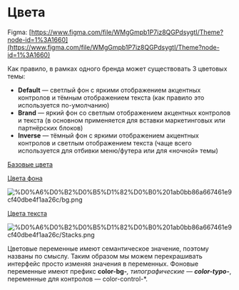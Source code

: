 # Цвета

Figma: [https://www.figma.com/file/WMgGmpb1P7iz8QGPdsygtI/Theme?node-id=1%3A1660](https://www.figma.com/file/WMgGmpb1P7iz8QGPdsygtI/Theme?node-id=1%3A1660)

Как правило, в рамках одного бренда может существовать 3 цветовых темы:

- **Default** — светлый фон с яркими отображением акцентных контролов и тёмным отображением текста (как правило это используется по-умолчанию)
- **Brand** — яркий фон со светлым отображением акцентных контролов и текста (в основном применяется для вставки маркетинговых или партнёрских блоков)
- **Inverse** — тёмный фон с яркими отображением акцентных контролов и светлым отображением текста (чаще всего используется для отбивки меню/футера или для «ночной» темы)

[Базовые цвета](%D0%A6%D0%B2%D0%B5%D1%82%D0%B0%201ab0bb86a667461e9cf40dbe4f1aa26c/%D0%91%D0%B0%D0%B7%D0%BE%D0%B2%D1%8B%D0%B5%20%D1%86%D0%B2%D0%B5%D1%82%D0%B0%207a42ad7459fb44ea935803c85e2435c0.csv)

[Цвета фона](%D0%A6%D0%B2%D0%B5%D1%82%D0%B0%201ab0bb86a667461e9cf40dbe4f1aa26c/%D0%A6%D0%B2%D0%B5%D1%82%D0%B0%20%D1%84%D0%BE%D0%BD%D0%B0%203f39339dc10e44789c344faec5f7aedb.csv)

![%D0%A6%D0%B2%D0%B5%D1%82%D0%B0%201ab0bb86a667461e9cf40dbe4f1aa26c/bg.png](%D0%A6%D0%B2%D0%B5%D1%82%D0%B0%201ab0bb86a667461e9cf40dbe4f1aa26c/bg.png)

[Цвета текста](%D0%A6%D0%B2%D0%B5%D1%82%D0%B0%201ab0bb86a667461e9cf40dbe4f1aa26c/%D0%A6%D0%B2%D0%B5%D1%82%D0%B0%20%D1%82%D0%B5%D0%BA%D1%81%D1%82%D0%B0%205bb534a561db4e6bba19371a10de176a.csv)

![%D0%A6%D0%B2%D0%B5%D1%82%D0%B0%201ab0bb86a667461e9cf40dbe4f1aa26c/Stacks.png](%D0%A6%D0%B2%D0%B5%D1%82%D0%B0%201ab0bb86a667461e9cf40dbe4f1aa26c/Stacks.png)

Цветовые переменные имеют семантическое значение, поэтому названы по смыслу. Таким образом мы можем перекрашивать интерфейс просто изменяя значения в переменных. Фоновые переменные имеют префикс **color-bg-***, типографические — **color-typo-***, переменные для контролов — color-control-*.